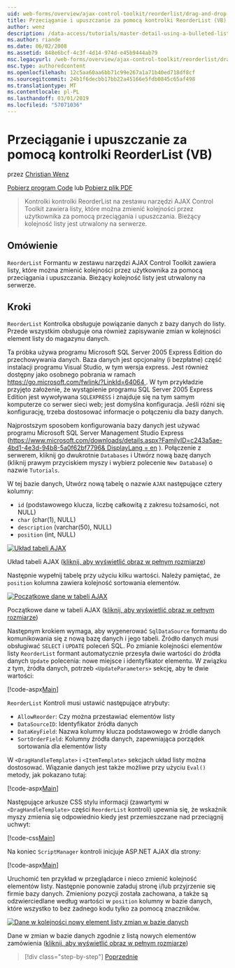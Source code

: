 ```yaml
---
uid: web-forms/overview/ajax-control-toolkit/reorderlist/drag-and-drop-via-reorderlist-vb
title: Przeciąganie i upuszczanie za pomocą kontrolki ReorderList (VB) | Dokumentacja firmy Microsoft
author: wenz
description: /data-access/tutorials/master-detail-using-a-bulleted-list-of-master-records-with-a-details-datalist-vb
ms.author: riande
ms.date: 06/02/2008
ms.assetid: 848e6bcf-4c3f-4d14-974d-e45b9444ab79
msc.legacyurl: /web-forms/overview/ajax-control-toolkit/reorderlist/drag-and-drop-via-reorderlist-vb
msc.type: authoredcontent
ms.openlocfilehash: 12c5aa60aa6bb71c99e267a1a71b40ed718df8cf
ms.sourcegitcommit: 24b1f6decbb17bb22a45166e5fdb0845c65af498
ms.translationtype: MT
ms.contentlocale: pl-PL
ms.lasthandoff: 03/01/2019
ms.locfileid: "57071036"
---
```

<a name="drag-and-drop-via-reorderlist-vb"></a>Przeciąganie i upuszczanie za pomocą kontrolki ReorderList (VB)
====================
przez [Christian Wenz](https://github.com/wenz)

[Pobierz program Code](http://download.microsoft.com/download/9/3/f/93f8daea-bebd-4821-833b-95205389c7d0/ReorderList5.vb.zip) lub [Pobierz plik PDF](http://download.microsoft.com/download/2/d/c/2dc10e34-6983-41d4-9c08-f78f5387d32b/reorderlist5VB.pdf)

> Kontrolki kontrolki ReorderList na zestawu narzędzi AJAX Control Toolkit zawiera listy, które można zmienić kolejności przez użytkownika za pomocą przeciągania i upuszczania. Bieżący kolejność listy jest utrwalony na serwerze.


## <a name="overview"></a>Omówienie

`ReorderList` Formantu w zestawu narzędzi AJAX Control Toolkit zawiera listy, które można zmienić kolejności przez użytkownika za pomocą przeciągania i upuszczania. Bieżący kolejność listy jest utrwalony na serwerze.

## <a name="steps"></a>Kroki

`ReorderList` Kontrolka obsługuje powiązanie danych z bazy danych do listy. Przede wszystkim obsługuje ona również zapisywanie zmian w kolejności element listy do magazynu danych.

Ta próbka używa programu Microsoft SQL Server 2005 Express Edition do przechowywania danych. Baza danych jest opcjonalny (i bezpłatne) część instalacji programu Visual Studio, w tym wersja express. Jest również dostępny jako osobnego pobrania w ramach [ https://go.microsoft.com/fwlink/?LinkId=64064 ](https://go.microsoft.com/fwlink/?LinkId=64064). W tym przykładzie przyjęto założenie, że wystąpienie programu SQL Server 2005 Express Edition jest wywoływana `SQLEXPRESS` i znajduje się na tym samym komputerze co serwer sieci web; jest domyślna konfiguracja. Jeśli różni się konfigurację, trzeba dostosować informacje o połączeniu dla bazy danych.

Najprostszym sposobem konfigurowania bazy danych jest używać programu Microsoft SQL Server Management Studio Express ([https://www.microsoft.com/downloads/details.aspx?FamilyID=c243a5ae-4bd1-4e3d-94b8-5a0f62bf7796&amp; DisplayLang = en](https://www.microsoft.com/downloads/details.aspx?FamilyID=c243a5ae-4bd1-4e3d-94b8-5a0f62bf7796&amp;DisplayLang=en) ). Połączenie z serwerem, kliknij go dwukrotnie `Databases` i Utwórz nową bazę danych (kliknij prawym przyciskiem myszy i wybierz polecenie `New Database`) o nazwie `Tutorials`.

W tej bazie danych, Utwórz nową tabelę o nazwie `AJAX` następujące cztery kolumny:

- `id` (podstawowego klucza, liczbę całkowitą z zakresu tożsamości, not NULL)
- `char` (char(1), NULL)
- `description` (varchar(50), NULL)
- `position` (int, NULL)


[![Układ tabeli AJAX](drag-and-drop-via-reorderlist-vb/_static/image2.png)](drag-and-drop-via-reorderlist-vb/_static/image1.png)

Układ tabeli AJAX ([kliknij, aby wyświetlić obraz w pełnym rozmiarze](drag-and-drop-via-reorderlist-vb/_static/image3.png))


Następnie wypełnij tabelę przy użyciu kilku wartości. Należy pamiętać, że `position` kolumna zawiera kolejność sortowania elementów.


[![Początkowe dane w tabeli AJAX](drag-and-drop-via-reorderlist-vb/_static/image5.png)](drag-and-drop-via-reorderlist-vb/_static/image4.png)

Początkowe dane w tabeli AJAX ([kliknij, aby wyświetlić obraz w pełnym rozmiarze](drag-and-drop-via-reorderlist-vb/_static/image6.png))


Następnym krokiem wymaga, aby wygenerować `SqlDataSource` formantu do komunikowania się z nową bazę danych i jego tabeli. Źródło danych musi obsługiwać `SELECT` i `UPDATE` poleceń SQL. Po zmianie kolejności elementów listy `ReorderList` formant automatycznie przesyła dwie wartości do źródła danych `Update` polecenia: nowe miejsce i identyfikator elementu. W związku z tym, źródła danych, potrzeb `<UpdateParameters>` sekcję, aby te dwie wartości:

[!code-aspx[Main](drag-and-drop-via-reorderlist-vb/samples/sample1.aspx)]

`ReorderList` Kontroli musi ustawić następujące atrybuty:

- `AllowReorder`: Czy można przestawiać elementów listy
- `DataSourceID`: Identyfikator źródła danych
- `DataKeyField`: Nazwa kolumny klucza podstawowego w źródle danych
- `SortOrderField`: Kolumny źródła danych, zapewniająca porządek sortowania dla elementów listy

W `<DragHandleTemplate>` i `<ItemTemplate>` sekcjach układ listy można dostosować. Wiązanie danych jest także możliwe przy użyciu `Eval()` metody, jak pokazano tutaj:

[!code-aspx[Main](drag-and-drop-via-reorderlist-vb/samples/sample2.aspx)]

Następujące arkusze CSS stylu informacji (zawartymi w `<DragHandleTemplate>` części `ReorderList` kontroli) upewnia się, że wskaźnik myszy zmienia się odpowiednio kiedy jest przemieszczane nad przeciągnij uchwyt:

[!code-css[Main](drag-and-drop-via-reorderlist-vb/samples/sample3.css)]

Na koniec `ScriptManager` kontroli inicjuje ASP.NET AJAX dla strony:

[!code-aspx[Main](drag-and-drop-via-reorderlist-vb/samples/sample4.aspx)]

Uruchomić ten przykład w przeglądarce i nieco zmienić kolejność elementów listy. Następnie ponownie załaduj stronę i/lub przyjrzenie się firmie bazy danych. Zmieniony pozycji została zachowana, a także są odzwierciedlane według wartości w `position` kolumny w bazie danych, które wszystko to bez żadnego kodu tylko za pomocą znaczników.


[![Dane w kolejności nowy element listy zmian w bazie danych](drag-and-drop-via-reorderlist-vb/_static/image8.png)](drag-and-drop-via-reorderlist-vb/_static/image7.png)

Dane w zmian w bazie danych zgodnie z listą nowych elementów zamówienia ([kliknij, aby wyświetlić obraz w pełnym rozmiarze](drag-and-drop-via-reorderlist-vb/_static/image9.png))

> [!div class="step-by-step"]
> [Poprzednie](using-postbacks-with-reorderlist-vb.md)
